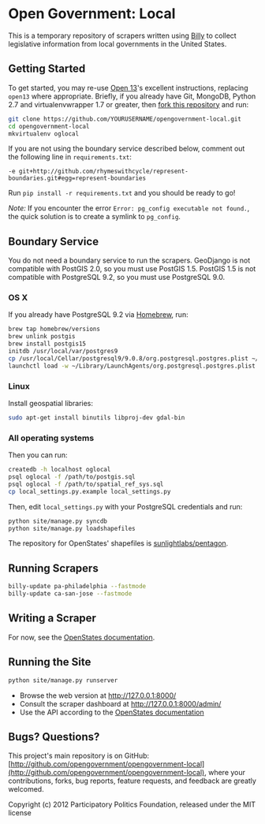 # Open Government: Local

This is a temporary repository of scrapers written using [Billy](http://billy.readthedocs.org/) to collect legislative information from local governments in the United States.

## Getting Started

To get started, you may re-use [Open 13](https://github.com/opennorth/open13)'s excellent instructions, replacing `open13` where appropriate. Briefly, if you already have Git, MongoDB, Python 2.7 and virtualenvwrapper 1.7 or greater, then [fork this repository](https://github.com/opengovernment/opengovernment-local) and run:

```sh
git clone https://github.com/YOURUSERNAME/opengovernment-local.git
cd opengovernment-local
mkvirtualenv oglocal
```

If you are not using the boundary service described below, comment out the following line in `requirements.txt`:

```
-e git+http://github.com/rhymeswithcycle/represent-boundaries.git#egg=represent-boundaries
```

Run `pip install -r requirements.txt` and you should be ready to go!

*Note:* If you encounter the error `Error: pg_config executable not found.`, the quick solution is to create a symlink to `pg_config`.

## Boundary Service

You do not need a boundary service to run the scrapers. GeoDjango is not compatible with PostGIS 2.0, so you must use PostGIS 1.5. PostGIS 1.5 is not compatible with PostgreSQL 9.2, so you must use PostgreSQL 9.0.

### OS X

If you already have PostgreSQL 9.2 via [Homebrew](http://mxcl.github.com/homebrew/), run:

```sh
brew tap homebrew/versions
brew unlink postgis
brew install postgis15
initdb /usr/local/var/postgres9
cp /usr/local/Cellar/postgresql9/9.0.8/org.postgresql.postgres.plist ~/Library/LaunchAgents/
launchctl load -w ~/Library/LaunchAgents/org.postgresql.postgres.plist
```

### Linux

Install geospatial libraries:

```sh
sudo apt-get install binutils libproj-dev gdal-bin
```

### All operating systems

Then you can run:

```sh
createdb -h localhost oglocal
psql oglocal -f /path/to/postgis.sql
psql oglocal -f /path/to/spatial_ref_sys.sql
cp local_settings.py.example local_settings.py
```

Then, edit `local_settings.py` with your PostgreSQL credentials and run:

```sh
python site/manage.py syncdb
python site/manage.py loadshapefiles
```

The repository for OpenStates' shapefiles is [sunlightlabs/pentagon](https://github.com/sunlightlabs/pentagon).

## Running Scrapers

```sh
billy-update pa-philadelphia --fastmode
billy-update ca-san-jose --fastmode
```

## Writing a Scraper

For now, see the [OpenStates documentation](http://openstates.org/contributing/).

## Running the Site

```sh
python site/manage.py runserver
```

* Browse the web version at http://127.0.0.1:8000/
* Consult the scraper dashboard at http://127.0.0.1:8000/admin/
* Use the API according to the [OpenStates documentation](http://openstates.org/api/)

## Bugs? Questions?

This project's main repository is on GitHub: [http://github.com/opengovernment/opengovernment-local](http://github.com/opengovernment/opengovernment-local), where your contributions, forks, bug reports, feature requests, and feedback are greatly welcomed.

Copyright (c) 2012 Participatory Politics Foundation, released under the MIT license
